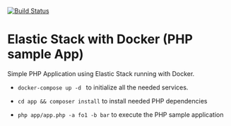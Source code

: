[![Build Status](https://travis-ci.org/CodelyTV/elastic-stack-docker-example.svg?branch=master)](https://travis-ci.org/CodelyTV/elastic-stack-docker-example)

# Elastic Stack with Docker (PHP sample App)

Simple PHP Application using Elastic Stack running with Docker.

- ``docker-compose up -d ``  to initialize all the needed services.

- ```cd app && composer install```  to install needed PHP dependencies

- ```php app/app.php -a fo1 -b bar```  to execute the PHP sample application

